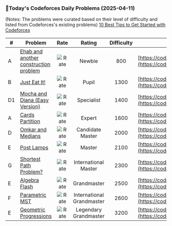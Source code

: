 ### 🌟Today's Codeforces Daily Problems (2025-04-11)
(Notes: The problems were curated based on their level of difficulty and listed from Codeforces's existing problems)
[10 Best Tips to Get Started with Codeforces](https://github.com/ika9810/Codeforces-Daily-Problems/blob/main/10%20Best%20Tips%20to%20Get%20Started%20with%20Codeforces.md)

| # | Problem | Rate| Rating | Difficulty | Contest |
|---| ----- | :--------: | :----------: | :----------: | ---------- |
|A|[Ehab and another construction problem](https://codeforces.com/contest/1088/problem/A)|![Rate](https://img.shields.io/badge/Newbie-800-lightgrey)|Newbie|800|[https://codeforces.com/contest/1088](https://codeforces.com/contest/1088)|
|B|[Just Eat It!](https://codeforces.com/contest/1285/problem/B)|![Rate](https://img.shields.io/badge/Pupil-1300-brightgreen)|Pupil|1300|[https://codeforces.com/contest/1285](https://codeforces.com/contest/1285)|
|D1|[Mocha and Diana (Easy Version)](https://codeforces.com/contest/1559/problem/D1)|![Rate](https://img.shields.io/badge/Specialist-1400-9cf)|Specialist|1400|[https://codeforces.com/contest/1559](https://codeforces.com/contest/1559)|
|A|[Cards Partition](https://codeforces.com/contest/2018/problem/A)|![Rate](https://img.shields.io/badge/Expert-1600-blue)|Expert|1600|[https://codeforces.com/contest/2018](https://codeforces.com/contest/2018)|
|D|[Omkar and Medians](https://codeforces.com/contest/1536/problem/D)|![Rate](https://img.shields.io/badge/Candidate%20Master-2000-blueviolet)|Candidate Master|2000|[https://codeforces.com/contest/1536](https://codeforces.com/contest/1536)|
|E|[Post Lamps](https://codeforces.com/contest/990/problem/E)|![Rate](https://img.shields.io/badge/Master-2100-orange)|Master|2100|[https://codeforces.com/contest/990](https://codeforces.com/contest/990)|
|G|[Shortest Path Problem?](https://codeforces.com/contest/845/problem/G)|![Rate](https://img.shields.io/badge/International%20Master-2300-orange)|International Master|2300|[https://codeforces.com/contest/845](https://codeforces.com/contest/845)|
|E|[Algebra Flash](https://codeforces.com/contest/1767/problem/E)|![Rate](https://img.shields.io/badge/Grandmaster-2500-red)|Grandmaster|2500|[https://codeforces.com/contest/1767](https://codeforces.com/contest/1767)|
|F|[Parametric MST](https://codeforces.com/contest/1656/problem/F)|![Rate](https://img.shields.io/badge/International%20Grandmaster-2600-red)|International Grandmaster|2600|[https://codeforces.com/contest/1656](https://codeforces.com/contest/1656)|
|E|[Geometric Progressions](https://codeforces.com/contest/571/problem/E)|![Rate](https://img.shields.io/badge/Legendary%20Grandmaster-3200-red)|Legendary Grandmaster|3200|[https://codeforces.com/contest/571](https://codeforces.com/contest/571)|
